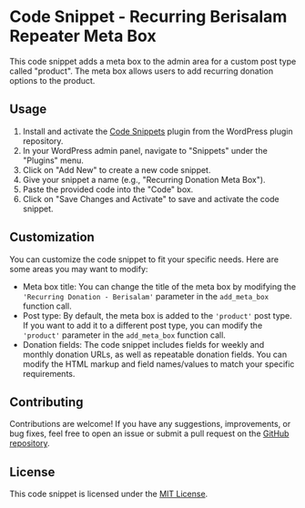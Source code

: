 # Code Snippet - Recurring Berisalam Repeater Meta Box

This code snippet adds a meta box to the admin area for a custom post type called "product". The meta box allows users to add recurring donation options to the product.

## Usage

1. Install and activate the [Code Snippets](https://wordpress.org/plugins/code-snippets/) plugin from the WordPress plugin repository.
2. In your WordPress admin panel, navigate to "Snippets" under the "Plugins" menu.
3. Click on "Add New" to create a new code snippet.
4. Give your snippet a name (e.g., "Recurring Donation Meta Box").
5. Paste the provided code into the "Code" box.
6. Click on "Save Changes and Activate" to save and activate the code snippet.

## Customization

You can customize the code snippet to fit your specific needs. Here are some areas you may want to modify:

- Meta box title: You can change the title of the meta box by modifying the `'Recurring Donation - Berisalam'` parameter in the `add_meta_box` function call.
- Post type: By default, the meta box is added to the `'product'` post type. If you want to add it to a different post type, you can modify the `'product'` parameter in the `add_meta_box` function call.
- Donation fields: The code snippet includes fields for weekly and monthly donation URLs, as well as repeatable donation fields. You can modify the HTML markup and field names/values to match your specific requirements.

## Contributing

Contributions are welcome! If you have any suggestions, improvements, or bug fixes, feel free to open an issue or submit a pull request on the [GitHub repository](https://github.com/your-username/your-repository).

## License

This code snippet is licensed under the [MIT License](https://opensource.org/licenses/MIT).
